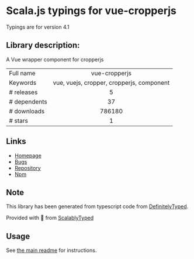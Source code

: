 
# Scala.js typings for vue-cropperjs

Typings are for version 4.1

## Library description:
A Vue wrapper component for cropperjs

|                    |                 |
| ------------------ | :-------------: |
| Full name          | vue-cropperjs |
| Keywords           | vue, vuejs, cropper, cropperjs, component |
| # releases         | 5 |
| # dependents       | 37 |
| # downloads        | 786180 |
| # stars            | 1 |

## Links
- [Homepage](https://github.com/Agontuk/vue-cropperjs#readme)
- [Bugs](https://github.com/Agontuk/vue-cropperjs/issues)
- [Repository](https://github.com/Agontuk/vue-cropperjs)
- [Npm](https://www.npmjs.com/package/vue-cropperjs)
    


## Note
This library has been generated from typescript code from [DefinitelyTyped](https://definitelytyped.org).

Provided with :purple_heart: from [ScalablyTyped](https://github.com/oyvindberg/ScalablyTyped)

## Usage
See [the main readme](../../readme.md) for instructions.


